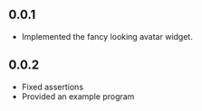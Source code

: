 ## 0.0.1

* Implemented the fancy looking avatar widget.

## 0.0.2

* Fixed assertions
* Provided an example program